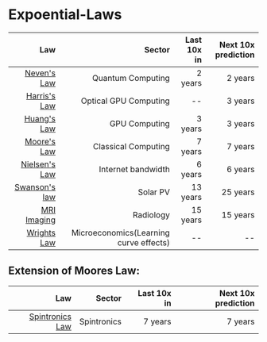 # Expoential-Laws

| Law        | Sector  | Last 10x in  | Next 10x prediction  | 
| -------------:| -----:| ------:| ------:|
| [Neven's Law](https://en.wikipedia.org/wiki/Hartmut_Neven#Neven's_law) | Quantum Computing| 2 years| 2 years|
| [Harris's Law](https://medium.com/lightmatter/the-story-behind-lightmatters-tech-e9fa0facca30) | Optical GPU Computing|--| 3 years|
| [Huang's Law](https://en.wikipedia.org/wiki/Huang%27s_law) | GPU Computing| 3 years| 3 years|
| [Moore's Law](https://en.wikipedia.org/wiki/Moore%27s_law) | Classical Computing| 7 years| 7 years|
| [Nielsen's Law](https://www.nngroup.com/articles/law-of-bandwidth/) | Internet bandwidth| 6 years| 6 years|
| [Swanson's law](https://en.wikipedia.org/wiki/Swanson%27s_law) | Solar PV | 13 years| 25 years|
| [MRI Imaging](https://qr.ae/pG7IOv) | Radiology| 15 years| 15 years|
| [Wrights Law](https://en.wikipedia.org/wiki/Experience_curve_effects) | Microeconomics(Learning curve effects)|--|--|

## Extension of Moores Law:

| Law        | Sector  | Last 10x in  | Next 10x prediction  | 
| -------------:| -----:| ------:| ------:|
| [Spintronics Law](https://www.hindawi.com/journals/acisc/2013/426962/) | Spintronics | 7 years| 7 years|
